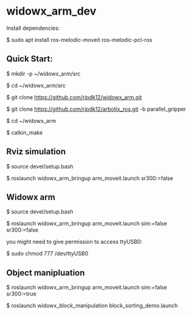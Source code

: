 # widowx_arm_dev

Install dependencies:

$ sudo apt install ros-melodic-moveit ros-melodic-pcl-ros

## Quick Start:

$ mkdir -p ~/widowx_arm/src

$ cd ~/widowx_arm/src

$ git clone https://github.com/ripdk12/widowx_arm.git

$ git clone https://github.com/ripdk12/arbotix_ros.git -b parallel_gripper

$ cd ~/widowx_arm

$ catkin_make

## Rviz simulation

$ source devel/setup.bash

$ roslaunch widowx_arm_bringup arm_moveit.launch sr300:=false

## Widowx arm

$ source devel/setup.bash

$ roslaunch widowx_arm_bringup arm_moveit.launch sim:=false sr300:=false

you might need to give permission to access ttyUSB0:

$ sudo chmod 777 /dev/ttyUSB0

## Object manipluation

$ roslaunch widowx_arm_bringup arm_moveit.launch sim:=false sr300:=true

$ roslaunch widowx_block_manipulation block_sorting_demo.launch
